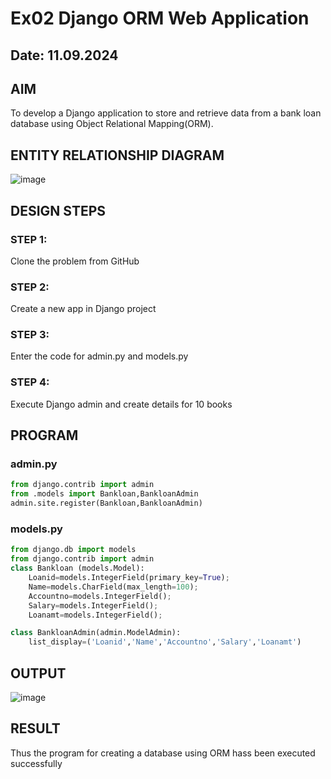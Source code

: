 # Ex02 Django ORM Web Application
## Date: 11.09.2024

## AIM
To develop a Django application to store and retrieve data from a bank loan database using Object Relational Mapping(ORM).

## ENTITY RELATIONSHIP DIAGRAM
![image](https://github.com/user-attachments/assets/d1131e2a-8c4c-46f7-89be-75af75d7eea7)


## DESIGN STEPS

### STEP 1:
Clone the problem from GitHub

### STEP 2:
Create a new app in Django project

### STEP 3:
Enter the code for admin.py and models.py

### STEP 4:
Execute Django admin and create details for 10 books

## PROGRAM
### admin.py
```python
from django.contrib import admin
from .models import Bankloan,BankloanAdmin
admin.site.register(Bankloan,BankloanAdmin)
```
### models.py
```python
from django.db import models
from django.contrib import admin
class Bankloan (models.Model):
    Loanid=models.IntegerField(primary_key=True);
    Name=models.CharField(max_length=100);
    Accountno=models.IntegerField();
    Salary=models.IntegerField();
    Loanamt=models.IntegerField();

class BankloanAdmin(admin.ModelAdmin):
    list_display=('Loanid','Name','Accountno','Salary','Loanamt')
```

## OUTPUT
![image](https://github.com/user-attachments/assets/75dd081f-a9be-4d31-9ae0-307417a9bae3)



## RESULT
Thus the program for creating a database using ORM hass been executed successfully
